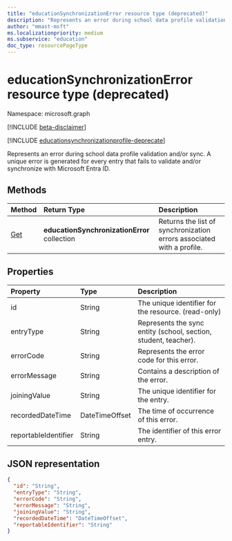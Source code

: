 ```yaml
---
title: "educationSynchronizationError resource type (deprecated)"
description: "Represents an error during school data profile validation and/or sync. A unique error is generated for every entry that fails to validate and/or synchronize with Microsoft Entra ID."
author: "mmast-msft"
ms.localizationpriority: medium
ms.subservice: "education"
doc_type: resourcePageType
---
```


# educationSynchronizationError resource type (deprecated)

Namespace: microsoft.graph

[!INCLUDE [beta-disclaimer](../../includes/beta-disclaimer.md)]

[!INCLUDE [educationsynchronizationprofile-deprecate](../includes/education-deprecate-educationsynchronizationprofile.md)]

Represents an error during school data profile validation and/or sync. A unique error is generated for every entry that fails to validate and/or synchronize with Microsoft Entra ID.

## Methods

| Method                                                                     | Return Type                                  | Description                                                           |
| :------------------------------------------------------------------------- | :------------------------------------------- | :-------------------------------------------------------------------- |
| [Get](../api/educationsynchronizationerrors-get.md) | **educationSynchronizationError** collection | Returns the list of synchronization errors associated with a profile. |

## Properties

| Property             | Type           | Description                                                     |
| :------------------- | :------------- | :-------------------------------------------------------------- |
| id                   | String         | The unique identifier for the resource. (read-only)             |
| entryType            | String         | Represents the sync entity (school, section, student, teacher). |
| errorCode            | String         | Represents the error code for this error.                       |
| errorMessage         | String         | Contains a description of the error.                            |
| joiningValue         | String         | The unique identifier for the entry.                            |
| recordedDateTime     | DateTimeOffset | The time of occurrence of this error.                           |
| reportableIdentifier | String         | The identifier of this error entry.                             |

## JSON representation

<!-- {
  "blockType": "resource",
  "optionalProperties": [

  ],
  "@odata.type": "microsoft.graph.educationSynchronizationError"
}-->

```json
{
  "id": "String",
  "entryType": "String",
  "errorCode": "String",
  "errorMessage": "String",
  "joiningValue": "String",
  "recordedDateTime": "DateTimeOffset",
  "reportableIdentifier": "String"
}
```
